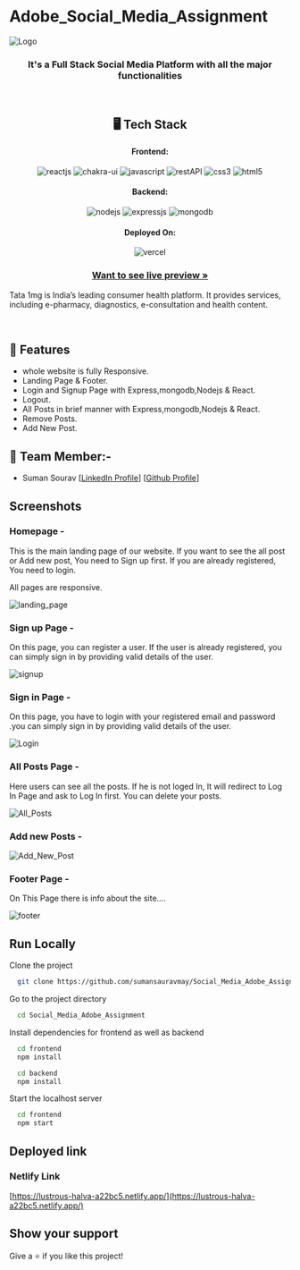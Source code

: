 # Adobe_Social_Media_Assignment

![Logo](https://www.adobe.com/content/dam/offers-homepage/us/en/homepage/twitter_adobe.png)

<h3 align="center">It's a Full Stack Social Media Platform with all the major functionalities</h3>

<br/>

<h2 align="center">🖥️ Tech Stack</h2>

<h4 align="center">Frontend:</h4>
<p align="center">
  <img src="https://img.shields.io/badge/React (18.2.0)-20232A?style=for-the-badge&logo=react&logoColor=61DAFB" alt="reactjs" />
  <img src="https://img.shields.io/badge/Chakra%20UI (2.2.8)-3bc7bd?style=for-the-badge&logo=chakraui&logoColor=white" alt="chakra-ui" />
  <img src="https://img.shields.io/badge/JavaScript-323330?style=for-the-badge&logo=javascript&logoColor=F7DF1E" alt="javascript" />
  <img src="https://img.shields.io/badge/Rest_API-02303A?style=for-the-badge&logo=react-router&logoColor=white" alt="restAPI" />
  <img src="https://img.shields.io/badge/CSS3-1572B6?style=for-the-badge&logo=css3&logoColor=white" alt="css3" />
  <img src="https://img.shields.io/badge/HTML5-E34F26?style=for-the-badge&logo=html5&logoColor=white" alt="html5" />
</p>
<h4 align="center">Backend:</h4>

<p align="center">
  <img src="https://img.shields.io/badge/Node.js (16.14.2)-339933?style=for-the-badge&logo=nodedotjs&logoColor=white" alt="nodejs" />
  <img src="https://img.shields.io/badge/Express.js (4.18.1)-000000?style=for-the-badge&logo=express&logoColor=white" alt="expressjs" />
  <img src="https://img.shields.io/badge/MongoDB (6.0)-4EA94B?style=for-the-badge&logo=mongodb&logoColor=white" alt="mongodb" />
</p>

<h4 align="center">Deployed On:</h4>

<p align="center">
  <img src="https://i.postimg.cc/sgTZd54P/netlify.jpg" alt="vercel" />
</p>

<h3 align="center"><a href="https://frontend-meenakshi176.vercel.app/"><strong>Want to see live preview »</strong></a></h3>

Tata 1mg is India’s leading consumer health platform. It provides services, including e-pharmacy, diagnostics, e-consultation and health content.

<br/>

## 🚀 Features
-   whole website is fully Responsive.
-   Landing Page & Footer.
-   Login and Signup Page with Express,mongodb,Nodejs & React.
-   Logout.
-   All Posts in brief manner with Express,mongodb,Nodejs & React.
-   Remove Posts.
-    Add New Post.


## 🚀 Team Member:-

-   Suman Sourav [[LinkedIn Profile](https://www.linkedin.com/in/suman-saurav-06896b231/)] [[Github Profile](https://github.com/sumansauravmay/)]


## Screenshots

### Homepage -

This is the main landing page of our website. If you want to see the all post or Add new post, You need to Sign up first. If you are already registered, You need to login.

All pages are responsive.

![landing_page](https://i.postimg.cc/jj5mpt2x/home.jpg)

### Sign up Page -

On this page, you can register a user. If the user is already registered, you can simply sign in by providing valid details of the user. 

![signup](https://i.postimg.cc/t4zBRfws/signup-2.jpg)

###  Sign in Page - 

On this page, you have to login with your registered email and password .you can simply sign in by providing valid details of the user. 

![Login](https://i.postimg.cc/C51gJk8N/login-2.jpg)

### All Posts Page -

Here users can see all the posts. If he is not loged In, It will redirect to Log In Page and ask to Log In first. You can delete your posts.
 
 ![All_Posts](https://i.postimg.cc/mrzV3DhH/allpost.jpg)

### Add new Posts -

![Add_New_Post](https://i.postimg.cc/tTD1Ydyt/new-post.jpg)

### Footer Page -

On This Page there is info about the site....

![footer](https://i.postimg.cc/ZqnYwkh3/footer-2.jpg)


## Run Locally

Clone the project

```bash
  git clone https://github.com/sumansauravmay/Social_Media_Adobe_Assignment.git
```

Go to the project directory

```bash
  cd Social_Media_Adobe_Assignment

```

Install dependencies for frontend as well as backend

```bash
  cd frontend
  npm install
```

```bash
  cd backend
  npm install
```

Start the localhost server

```bash
  cd frontend
  npm start
```

## Deployed link

### Netlify Link

[https://lustrous-halva-a22bc5.netlify.app/](https://lustrous-halva-a22bc5.netlify.app/)

## Show your support

Give a ⭐️ if you like this project!
